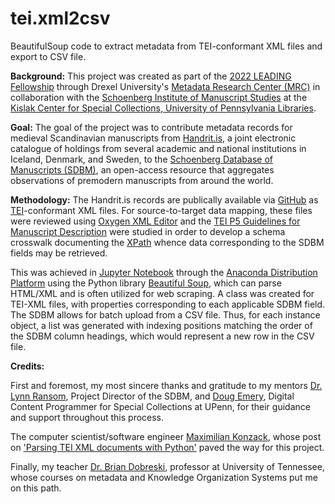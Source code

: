 # tei.xml2csv
BeautifulSoup code to extract metadata from TEI-conformant XML files and export to CSV file.

<b>Background:</b>
This project was created as part of the <a href="https://cci.drexel.edu/mrc/leading/">2022 LEADING Fellowship</a> through Drexel University's <a href="https://cci.drexel.edu/mrc/">Metadata Research Center (MRC)</a> in collaboration with the <a href="https://schoenberginstitute.org/">Schoenberg Institute of Manuscript Studies</a> at the <a href="https://www.library.upenn.edu/kislak">Kislak Center for Special Collections, University of Pennsylvania Libraries</a>.

<b>Goal:</b>
The goal of the project was to contribute metadata records for medieval Scandinavian manuscripts from <a href="https://handrit.is/?lang=en">Handrit.is</a>, a joint electronic catalogue of holdings from several academic and national institutions in Iceland, Denmark, and Sweden, to the <a href="https://sdbm.library.upenn.edu/">Schoenberg Database of Manuscripts (SDBM)</a>, an open-access resource that aggregates observations of premodern manuscripts from around the world. 

<b>Methodology:</b>
The Handrit.is records are publically available via <a href="https://github.com/Handrit">GitHub</a> as <a href="https://tei-c.org/">TEI</a>-conformant XML files. For source-to-target data mapping, these files were reviewed using <a href="https://www.oxygenxml.com/">Oxygen XML Editor</a> and the <a href="https://tei-c.org/release/doc/tei-p5-doc/en/html/MS.html">TEI P5 Guidelines for Manuscript Description</a> were studied in order to develop a schema crosswalk documenting the <a href="https://en.wikipedia.org/wiki/XPath">XPath</a> whence data corresponding to the SDBM fields may be retrieved.

This was achieved in <a href="https://jupyter.org/">Jupyter Notebook</a> through the <a href="https://www.anaconda.com/">Anaconda Distribution Platform</a> using the Python library <a href="https://www.crummy.com/software/BeautifulSoup/bs4/doc/">Beautiful Soup</a>, which can parse HTML/XML and is often utilized for web scraping. A class was created for TEI-XML files, with properties corresponding to each applicable SDBM field. The SDBM allows for batch upload from a CSV file. Thus, for each instance object, a list was generated with indexing positions matching the order of the SDBM column headings, which would represent a new row in the CSV file.

<b>Credits:</b>

First and foremost, my most sincere thanks and gratitude to my mentors <a href="https://www.library.upenn.edu/detail/person/lynn-ransom">Dr. Lynn Ransom</a>, Project Director of the SDBM, and <a href="https://www.library.upenn.edu/detail/person/douglas-emery">Doug Emery</a>, Digital Content Programmer for Special Collections at UPenn, for their guidance and support throughout this process.

The computer scientist/software engineer <a href="https://de.linkedin.com/in/maximilian-konzack-a94314a5">Maximilian Konzack</a>, whose post on <a href="https://komax.github.io/blog/text/python/xml/parsing_tei_xml_python/">'Parsing TEI XML documents with Python'</a> paved the way for this project.

Finally, my teacher <a href="https://www.linkedin.com/in/brian-dobreski-939b42b8">Dr. Brian Dobreski</a>, professor at University of Tennessee, whose courses on metadata and Knowledge Organization Systems put me on this path.
